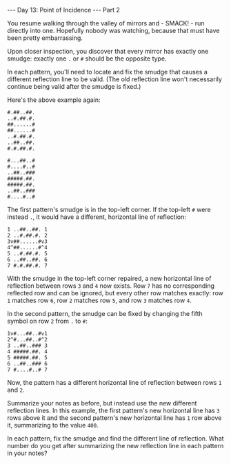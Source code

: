 --- Day 13: Point of Incidence ---
Part 2

You resume walking through the valley of mirrors and - SMACK! - run directly into one.
Hopefully nobody was watching, because that must have been pretty embarrassing.

Upon closer inspection, you discover that every mirror has exactly one smudge: exactly one `.` or `#` should be the
opposite type.

In each pattern, you'll need to locate and fix the smudge that causes a different reflection line to be valid.
(The old reflection line won't necessarily continue being valid after the smudge is fixed.)

Here's the above example again:

```
#.##..##.
..#.##.#.
##......#
##......#
..#.##.#.
..##..##.
#.#.##.#.

#...##..#
#....#..#
..##..###
#####.##.
#####.##.
..##..###
#....#..#
```

The first pattern's smudge is in the top-left corner.
If the top-left `#` were instead `.`, it would have a different, horizontal line of reflection:

```
1 ..##..##. 1
2 ..#.##.#. 2
3v##......#v3
4^##......#^4
5 ..#.##.#. 5
6 ..##..##. 6
7 #.#.##.#. 7
```

With the smudge in the top-left corner repaired, a new horizontal line of reflection between rows `3` and `4` now exists.
Row `7` has no corresponding reflected row and can be ignored, but every other row matches exactly:
row `1` matches row `6`, row `2` matches row `5`, and row `3` matches row `4`.

In the second pattern, the smudge can be fixed by changing the fifth symbol on row `2` from `.` to `#`:

```
1v#...##..#v1
2^#...##..#^2
3 ..##..### 3
4 #####.##. 4
5 #####.##. 5
6 ..##..### 6
7 #....#..# 7
```

Now, the pattern has a different horizontal line of reflection between rows `1` and `2`.

Summarize your notes as before, but instead use the new different reflection lines.
In this example, the first pattern's new horizontal line has `3` rows above it and the second pattern's new horizontal
line has `1` row above it, summarizing to the value `400`.

In each pattern, fix the smudge and find the different line of reflection.
What number do you get after summarizing the new reflection line in each pattern in your notes?
